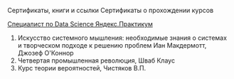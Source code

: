Сертификаты, книги и ссылки
Сертификаты о прохождении курсов

[Специалист по Data Science Яндекс.Практикум](https://github.com/Suntinel/projects_1/blob/7da5e043e22d20f4aaa71b94b3ae759b51848d97/certificates/%D0%A4%D0%B8%D0%BB%D0%B8%D0%BC%D0%BE%D0%BD%D0%BE%D0%B2%20%D0%A1%D0%B5%D1%80%D0%B3%D0%B5%D0%B9%20%D0%93%D0%B5%D0%BD%D0%BD%D0%B0%D0%B4%D1%8C%D0%B5%D0%B2%D0%B8%D1%87_20232%D0%A6%D0%9F%D0%94%D0%A100823.pdf)
1.  Искусство системного мышления: необходимые знания о системах и творческом подходе к решению проблем
Иан Макдермотт, Джозеф О'Коннор
2. Четвертая промышленная революция, Шваб Клаус
3. Курс теории вероятностей, Чистяков В.П.


